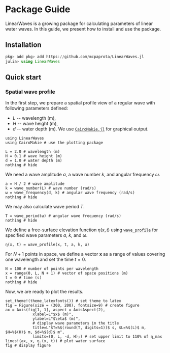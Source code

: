 # Package Guide

LinearWaves is a growing package for calculating parameters of linear water waves. In this guide, we present how to install and use the package. 

## Installation

```julia
pkg> add pkg> add https://github.com/mcpaprota/LinearWaves.jl
julia> using LinearWaves
```

## Quick start

### Spatial wave profile 

In the first step, we prepare a spatial profile view of a regular wave with following parameters defined:
-  $L$ -- wavelength (m),
-  $H$ -- wave height (m),
-  $d$ -- water depth (m).
We use [`CairoMakie.jl`](https://github.com/MakieOrg/Makie.jl) for graphical output.

```@example 1
using LinearWaves
using CairoMakie # use the plotting package

L = 2.0 # wavelength (m)
H = 0.1 # wave height (m)
d = 1.0 # water depth (m)
nothing # hide
```
We need a wave amplitude $a$, a wave number $k$, and angular frequency $\omega$.

```@example 1
a = H / 2 # wave amplitude
k = wave_number(L) # wave number (rad/s)
ω = wave_frequency(d, k) # angular wave frequency (rad/s)
nothing # hide
```

We may also calculate wave period $T$.

```@example 1
T = wave_period(ω) # angular wave frequency (rad/s)
nothing # hide
```

We define a free-surface elevation function $\eta(x, t)$ using [`wave_profile`](@ref) for specified wave parameters $a$, $k$, and $\omega$.

```@example 1
η(x, t) = wave_profile(x, t, a, k, ω)
```

For $N+1$ points in space, we define a vector $\boldsymbol{x}$ as a range of values covering one wavelength and set the time $t = 0$.

```@example 1
N = 100 # number of points per wavelength
x = range(0, L, N + 1) # vector of space positions (m)
t = 0 # time (s)
nothing # hide
```

Now, we are ready to plot the results.

```@example 1
set_theme!(theme_latexfonts()) # set theme to latex
fig = Figure(size = (300, 200), fontsize=9) # create figure
ax = Axis(fig[1, 1], aspect = AxisAspect(2),
            xlabel=L"$x$ (m)",
            ylabel=L"$\eta$ (m)",
            # display wave parameters in the title
            title=L"$T=%$(round(T, digits=1))$ s, $L=%$(L)$ m, $H=%$(H)$ m, $d=%$(d)$ m",
            limits=(0, L, -d, H);) # set upper limit to 110% of η_max
lines!(ax, x, η.(x, t)) # plot water surface
fig # display figure
```
